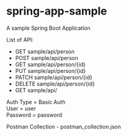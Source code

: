 # spring-app-sample
A sample Spring Boot Application

List of API:
- GET     sample/api/person
- POST    sample/api/person
- GET     sample/api/person/{id}
- PUT     sample/api/person/{id}
- PATCH   sample/api/person/{id}
- DELETE  sample/api/person/{id}
- GET     sample/api/

Auth Type = Basic Auth\
User = user\
Password = password

Postman Collection - postman_collection.json